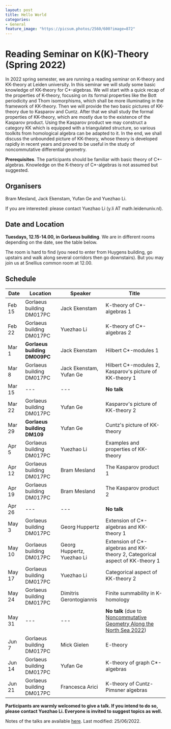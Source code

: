```yaml
---
layout: post
title: Hello World
categories:
- General
feature_image: "https://picsum.photos/2560/600?image=872"
---
```


# Reading Seminar on K(K)-Theory (Spring 2022)

In 2022 spring semester, we are running a reading seminar on K-theory and KK-theory at Leiden university. In this seminar we will study some basic knowledge of KK-theory for C\*-algebras. We will start with a quick recap of the properties of K-theory, focusing on its formal properties like the Bott periodicity and Thom isomorphisms, which shall be more illuminating in the framework of KK-theory. Then we will provide the two basic pictures of KK-theory due to Kasparov and Cuntz. After that we shall study the formal properties of KK-theory, which are mostly due to the existence of the Kasparov product. Using the Kasparov product we may construct a category KK which is equipped with a triangulated structure, so various toolkits from homological algebra can be adapted to it. In the end, we shall discuss the unbounded picture of KK-theory, whose theory is developed rapidly in recent years and proved to be useful in the study of noncommutative differential geometry.

**Prerequisites**. The participants should be familiar with basic theory of C\*-algebras. Knowledge on the K-theory of C\*-algebras is not assumed but suggested.

## Organisers

Bram Mesland, Jack Ekenstam, Yufan Ge and Yuezhao Li.

If you are interested: please contact Yuezhao Li (y.li AT math.leidenuniv.nl).

## Date and Location

**Tuesdays, 12.15-14.00, in Gorlaeus building**. We are in different rooms depending on the date, see the table below.

The room is hard to find (you need to enter from Huygens building, go upstairs and walk along several corridors then go downstairs). But you may join us at Snellius common room at 12.00.

## Schedule

| Date   | Location                      | Speaker                    | Title                                                        |
| ------ | ----------------------------- | -------------------------- | ------------------------------------------------------------ |
| Feb 15 | Gorlaeus building DM017PC     | Jack Ekenstam              | K-theory of C*-algebras 1                                    |
| Feb 22 | Gorlaeus building DM017PC     | Yuezhao Li                 | K-theory of C*-algebras 2                                    |
| Mar 1  | **Gorlaeus building DM009PC** | Jack Ekenstam              | Hilbert C\*-modules 1                                        |
| Mar 8  | Gorlaeus building DM017PC     | Jack Ekenstam, Yufan Ge    | Hilbert C\*-modules 2, Kasparov's picture of KK-theory 1     |
| Mar 15 | ---                           | ---                        | **No talk**                                                  |
| Mar 22 | Gorlaeus building DM017PC     | Yufan Ge                   | Kasparov's picture of KK-theory 2                            |
| Mar 29 | **Gorlaeus building DM109**   | Yufan Ge                   | Cuntz's picture of KK-theory                                 |
| Apr 5  | Gorlaeus building DM017PC     | Yuezhao Li                 | Examples and properties of KK-theory                         |
| Apr 12 | Gorlaeus building DM017PC     | Bram Mesland               | The Kasparov product 1                                       |
| Apr 19 | Gorlaeus building DM017PC     | Bram Mesland               | The Kasparov product 2                                       |
| Apr 26 | ---                           | ---                        | **No talk**                                                  |
| May 3  | Gorlaeus building DM017PC     | Georg Huppertz             | Extension of C\*-algebras and KK-theory 1                    |
| May 10 | Gorlaeus building DM017PC     | Georg Huppertz, Yuezhao Li | Extension of C\*-algebras and KK-theory 2, Categorical aspect of KK-theory 1 |
| May 17 | Gorlaeus building DM017PC     | Yuezhao Li                 | Categorical aspect of KK-theory 2                            |
| May 24 | Gorlaeus building DM017PC     | Dimitris Gerontogiannis    | Finite summability in K-homology                             |
| May 31 | ---                           | ---                        | **No talk** (due to [Noncommutative Geometry Along the North Sea 2022](https://www.lorentzcenter.nl/noncommutative-geometry-along-the-north-sea-2022.html)) |
| Jun 7  | Gorlaeus building DM017PC     | Mick Gielen                | E-theory                                                     |
| Jun 14 | Gorlaeus building DM017PC     | Yufan Ge                   | K-theory of graph C\*-algebras                               |
| Jun 21 | Gorlaeus building DM017PC     | Francesca Arici            | K-theory of Cuntz-Pimsner algebras                           |

**Participants are warmly welcomed to give a talk. If you intend to do so, please contact Yuezhao Li. Everyone is invited to suggest topics as well.**

Notes of the talks are available [here](kk_note.pdf). Last modified: 25/06/2022.
